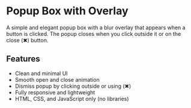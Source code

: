 #  Popup Box with Overlay

A simple and elegant popup box with a blur overlay that appears when a button is clicked. The popup closes when you click outside it or on the close (✖) button.

##  Features

- Clean and minimal UI
- Smooth open and close animation
- Dismiss popup by clicking outside or using (✖)
- Fully responsive and lightweight
- HTML, CSS, and JavaScript only (no libraries)
